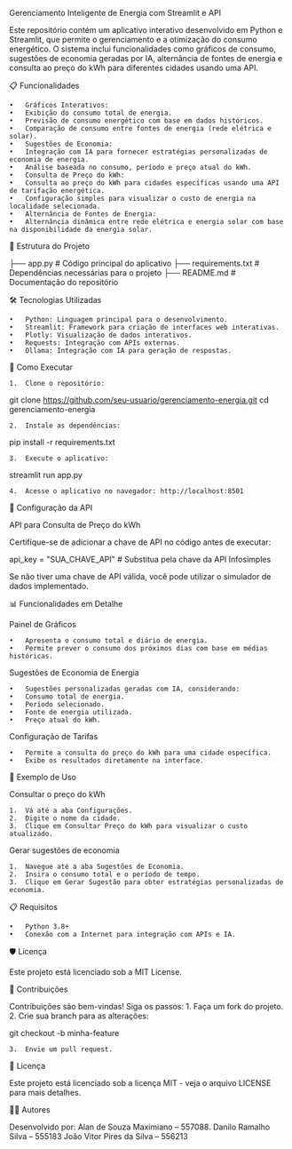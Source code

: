 Gerenciamento Inteligente de Energia com Streamlit e API

Este repositório contém um aplicativo interativo desenvolvido em Python e Streamlit, que permite o gerenciamento e a otimização do consumo energético. O sistema inclui funcionalidades como gráficos de consumo, sugestões de economia geradas por IA, alternância de fontes de energia e consulta ao preço do kWh para diferentes cidades usando uma API.

📋 Funcionalidades

	•	Gráficos Interativos:
	•	Exibição do consumo total de energia.
	•	Previsão de consumo energético com base em dados históricos.
	•	Comparação de consumo entre fontes de energia (rede elétrica e solar).
	•	Sugestões de Economia:
	•	Integração com IA para fornecer estratégias personalizadas de economia de energia.
	•	Análise baseada no consumo, período e preço atual do kWh.
	•	Consulta de Preço do kWh:
	•	Consulta ao preço do kWh para cidades específicas usando uma API de tarifação energética.
	•	Configuração simples para visualizar o custo de energia na localidade selecionada.
	•	Alternância de Fontes de Energia:
	•	Alternância dinâmica entre rede elétrica e energia solar com base na disponibilidade da energia solar.

📂 Estrutura do Projeto

├── app.py                 # Código principal do aplicativo
├── requirements.txt       # Dependências necessárias para o projeto
├── README.md              # Documentação do repositório

🛠️ Tecnologias Utilizadas

	•	Python: Linguagem principal para o desenvolvimento.
	•	Streamlit: Framework para criação de interfaces web interativas.
	•	Plotly: Visualização de dados interativos.
	•	Requests: Integração com APIs externas.
	•	Ollama: Integração com IA para geração de respostas.

🚀 Como Executar

	1.	Clone o repositório:

 git clone https://github.com/seu-usuario/gerenciamento-energia.git
 cd gerenciamento-energia

	2.	Instale as dependências:
 pip install -r requirements.txt
 
 	3.	Execute o aplicativo:
  streamlit run app.py

  	4.	Acesse o aplicativo no navegador: http://localhost:8501

🔧 Configuração da API

API para Consulta de Preço do kWh

Certifique-se de adicionar a chave de API no código antes de executar:

api_key = "SUA_CHAVE_API"  # Substitua pela chave da API Infosimples

Se não tiver uma chave de API válida, você pode utilizar o simulador de dados implementado.

📊 Funcionalidades em Detalhe

Painel de Gráficos

	•	Apresenta o consumo total e diário de energia.
	•	Permite prever o consumo dos próximos dias com base em médias históricas.

Sugestões de Economia de Energia

	•	Sugestões personalizadas geradas com IA, considerando:
	•	Consumo total de energia.
	•	Período selecionado.
	•	Fonte de energia utilizada.
	•	Preço atual do kWh.

Configuração de Tarifas

	•	Permite a consulta do preço do kWh para uma cidade específica.
	•	Exibe os resultados diretamente na interface.

📝 Exemplo de Uso

Consultar o preço do kWh

	1.	Vá até a aba Configurações.
	2.	Digite o nome da cidade.
	3.	Clique em Consultar Preço do kWh para visualizar o custo atualizado.

Gerar sugestões de economia

	1.	Navegue até a aba Sugestões de Economia.
	2.	Insira o consumo total e o período de tempo.
	3.	Clique em Gerar Sugestão para obter estratégias personalizadas de economia.

📋 Requisitos

	•	Python 3.8+
	•	Conexão com a Internet para integração com APIs e IA.

🛡️ Licença

Este projeto está licenciado sob a MIT License.

🤝 Contribuições

Contribuições são bem-vindas! Siga os passos:
	1.	Faça um fork do projeto.
	2.	Crie sua branch para as alterações:

 git checkout -b minha-feature

 	3.	Envie um pull request.

📜 Licença

Este projeto está licenciado sob a licença MIT - veja o arquivo LICENSE para mais detalhes.

👨‍💻 Autores

Desenvolvido por: Alan de Souza Maximiano – 557088.
Danilo Ramalho Silva – 555183
João Vitor Pires da Silva – 556213
